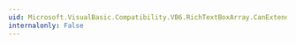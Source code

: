 ```yaml
---
uid: Microsoft.VisualBasic.Compatibility.VB6.RichTextBoxArray.CanExtend(System.Object)
internalonly: False
---
```

